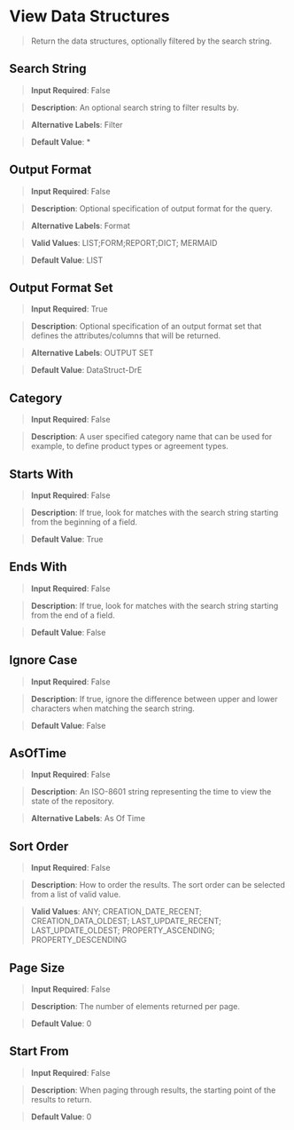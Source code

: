 # View Data Structures
>	Return the data structures, optionally filtered by the search string.

## Search String
>	**Input Required**: False

>	**Description**: An optional search string to filter results by.

>	**Alternative Labels**: Filter

>	**Default Value**: *


## Output Format
>	**Input Required**: False

>	**Description**: Optional specification of output format for the query.

>	**Alternative Labels**: Format

>	**Valid Values**: LIST;FORM;REPORT;DICT; MERMAID

>	**Default Value**: LIST


## Output Format Set
>	**Input Required**: True

>	**Description**: Optional specification of an output format set that defines the attributes/columns that will be returned.

>	**Alternative Labels**: OUTPUT SET

>	**Default Value**: DataStruct-DrE


## Category
>	**Input Required**: False

>	**Description**: A user specified category name that can be used for example, to define product types or agreement types.


## Starts With
>	**Input Required**: False

>	**Description**: If true, look for matches with the search string starting from the beginning of  a field.

>	**Default Value**: True


## Ends With
>	**Input Required**: False

>	**Description**: If true, look for matches with the search string starting from the end of  a field.

>	**Default Value**: False


## Ignore Case
>	**Input Required**: False

>	**Description**: If true, ignore the difference between upper and lower characters when matching the search string.

>	**Default Value**: False


## AsOfTime
>	**Input Required**: False

>	**Description**: An ISO-8601 string representing the time to view the state of the repository.

>	**Alternative Labels**: As Of Time


## Sort Order
>	**Input Required**: False

>	**Description**: How to order the results. The sort order can be selected from a list of valid value.

>	**Valid Values**: ANY; CREATION_DATE_RECENT; CREATION_DATA_OLDEST; LAST_UPDATE_RECENT; LAST_UPDATE_OLDEST; PROPERTY_ASCENDING; PROPERTY_DESCENDING


## Page Size
>	**Input Required**: False

>	**Description**: The number of elements returned per page.

>	**Default Value**: 0


## Start From
>	**Input Required**: False

>	**Description**: When paging through results, the starting point of the results to return.

>	**Default Value**: 0

